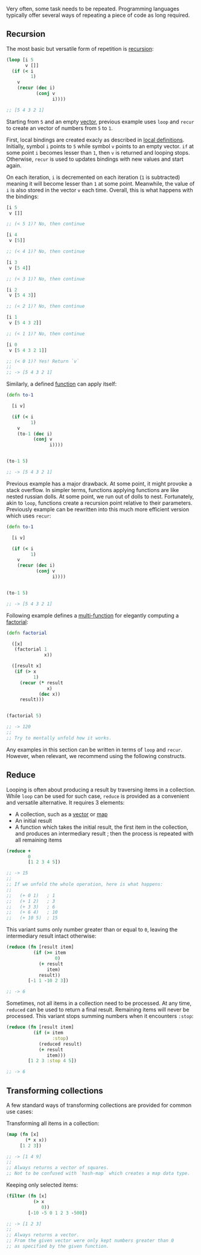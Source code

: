 Very often, some task needs to be repeated. Programming languages typically offer several ways of repeating a piece of code as long required.


## Recursion

The most basic but versatile form of repetition is [recursion](https://en.wikipedia.org/wiki/Recursion):

```clojure
(loop [i 5
       v []]
  (if (< i
         1)
    v
    (recur (dec i)
           (conj v
                 i))))

;; [5 4 3 2 1]
```

Starting from `5` and an empty [vector](/cvm/data-types/vector), previous example uses `loop` and `recur` to create an vector of numbers
from `5` to `1`.

First, local bindings are created exacly as described in [local definitions](/cvm/definitions?section=Local%20definitions). Initially, symbol
`i` points to `5` while symbol `v` points to an empty vector. `if` at some point `i` becomes lesser than `1`, then `v` is returned and looping
stops. Otherwise, `recur` is used to updates bindings with new values and start again.

On each iteration, `i` is decremented on each iteration (`1` is subtracted) meaning it will become lesser than `1` at some point. Meanwhile,
the value of `i` is also stored in the vector `v` each time. Overall, this is what happens with the bindings:

```clojure
[i 5
 v []]

;; (< 5 1)? No, then continue

[i 4
 v [5]]

;; (< 4 1)? No, then continue

[i 3
 v [5 4]]

;; (< 3 1)? No, then continue

[i 2
 v [5 4 3]]

;; (< 2 1)? No, then continue

[i 1
 v [5 4 3 2]]

;; (< 1 1)? No, then continue

[i 0
 v [5 4 3 2 1]]

;; (< 0 1)? Yes! Return `v`
;;
;; -> [5 4 3 2 1]
```

Similarly, a defined [function](/cvm/functions) can apply itself:

```clojure
(defn to-1

  [i v]

  (if (< i
         1)
    v
    (to-1 (dec i)
          (conj v
                i))))


(to-1 5)

;; -> [5 4 3 2 1]
```

Previous example has a major drawback. At some point, it might provoke a stack overflow. In simpler terms, functions applying functions are like nested russian dolls.
At some point, we run out of dolls to nest. Fortunately, akin to `loop`, functions create a recursion point relative to their parameters. Previously example can
be rewritten into this much more efficient version which uses `recur`:

```clojure
(defn to-1

  [i v]

  (if (< i
         1)
    v
    (recur (dec i)
           (conj v
                 i))))


(to-1 5)

;; -> [5 4 3 2 1]
```

Following example defines a [multi-function](/cvm/functions) for elegantly computing a [factorial](https://en.wikipedia.org/wiki/Factorial):

```clojure
(defn factorial

  ([x]
   (factorial 1
              x))

  ([result x]
   (if (> x
          1)
     (recur (* result
               x)
            (dec x))
     result)))


(factorial 5)

;; -> 120
;;
;; Try to mentally unfold how it works.
```

Any examples in this section can be written in terms of `loop` and `recur`. However, when relevant, we recommend using the following constructs.


## Reduce

Looping is often about producing a result by traversing items in a collection. While `loop` can be used for such case, `reduce` is provided as a convenient
and versatile alternative. It requires 3 elements:

- A collection, such as a [vector](/cvm/data-types/vector) or [map](/cvm/data-types/map)
- An initial result
- A function which takes the initial result, the first item in the collection, and produces an intermediary result ; then the process is repeated with all remaining items

```clojure
(reduce +
        0
        [1 2 3 4 5])

;; -> 15
;;
;; If we unfold the whole operation, here is what happens:
;;
;;   (+ 0 1)   ; 1
;;   (+ 1 2)   ; 3
;;   (+ 3 3)   ; 6
;;   (+ 6 4)   ; 10
;;   (+ 10 5)  ; 15
```

This variant sums only number greater than or equal to `0`, leaving the intermediary result intact otherwise:

```clojure
(reduce (fn [result item]
          (if (>= item
                  0)
            (+ result
               item)
            result))
        [-1 1 -10 2 3])

;; -> 6
```

Sometimes, not all items in a collection need to be processed. At any time, `reduced` can be used to return a final result. Remaining items will never be processed.
This variant stops summing numbers when it encounters `:stop`:

```clojure
(reduce (fn [result item]
          (if (= item
                 :stop)
            (reduced result)
            (+ result
               item)))
        [1 2 3 :stop 4 5])

;; -> 6
```


## Transforming collections

A few standard ways of transforming collections are provided for common use cases:

Transforming all items in a collection:

```clojure
(map (fn [x]
       (* x x))
     [1 2 3])

;; -> [1 4 9]
;;
;; Always returns a vector of squares.
;; Not to be confused with `hash-map` which creates a map data type.
```

Keeping only selected items:

```clojure
(filter (fn [x]
          (> x
             0))
        [-10 -5 0 1 2 3 -500])

;; -> [1 2 3]
;;
;; Always returns a vector.
;; From the given vector were only kept numbers greater than 0
;; as specified by the given function.
```
